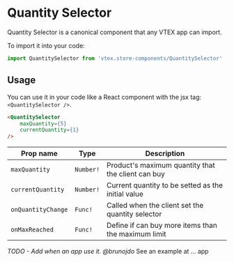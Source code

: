 # Quantity Selector
Quantity Selector is a canonical component that any VTEX app can import.

To import it into your code: 
```js
import QuantitySelector from 'vtex.store-components/QuantitySelector'
```

## Usage
You can use it in your code like a React component with the jsx tag: `<QuantitySelector />`. 
```html
<QuantitySelector
    maxQuantity={5}
    currentQuantity={1}
/>
```

| Prop name          | Type       | Description                                                                 |
| ------------------ | ---------- | --------------------------------------------------------------------------- |
| `maxQuantity`      | `Number!`  | Product's maximum quantity that the client can buy                          |
| `currentQuantity`  | `Number!`  | Current quantity to be setted as the initial value                          |
| `onQuantityChange` | `Func!`    | Called when the client set the quantity selector                            |
| `onMaxReached`     | `Func!`    | Define if can buy more items than the maximum limit                         |

_TODO - Add when an app use it. @brunojdo_ 
See an example at ... app
